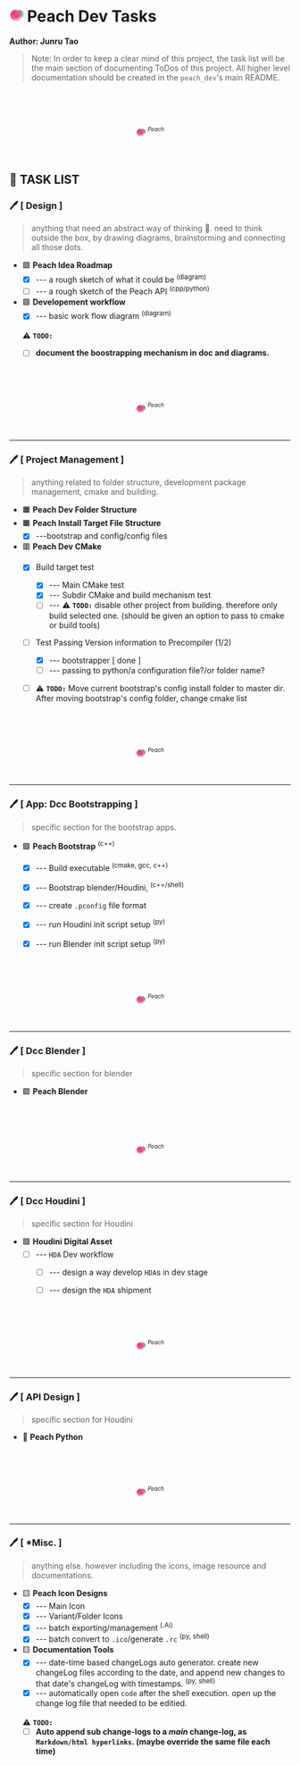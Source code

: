# ![icon](icons/25w/icon_peach_x25.png) Peach Dev Tasks

**Author: Junru Tao** <br>
> Note: In order to keep a clear mind of this project, the task list will be the main section of documenting ToDos of this project. All higher level documentation should be created in the `peach_dev`'s main README. 




<br>
<br>
<br>
<p align=middle> <img src="icons/25w/icon_peach_x25.png" width="17"></img> <sup><sup><i>Peach</i></sup></sup></p>
<br>

## :pencil: TASK LIST
### :pen: [ Design ]
> anything that need an abstract way of thinking :brain:. need to think outside the box, by drawing diagrams, brainstorming and connecting all those dots. 

- :purple_square: **Peach Idea Roadmap**
    - [x] --- a rough sketch of what it could be <sup>(diagram)</sup>
    - [ ] --- a rough sketch of the Peach API <sup>(cpp/python)</sup>

- :purple_square: **Developement workflow**
    - [x] --- basic work flow diagram <sup>(diagram)</sup>
    
    <br> :warning: __`TODO:`__
    - [ ] **document the boostrapping mechanism in doc and diagrams.**





<br>
<br>
<br>
<p align=middle> <img src="icons/25w/icon_peach_x25.png" width="17"></img> <sup><sup><i>Peach</i></sup></sup></p>
<br>

----------------------------------------------------------------------------------
### :pen: [ Project Management ]
> anything related to folder structure, development package management, cmake and building.

- :orange_square: **Peach Dev Folder Structure**
- :orange_square: **Peach Install Target File Structure**
    - [x] ---bootstrap and config/config files
- :red_square: **Peach Dev CMake**
    - [x] Build target test
        - [x] --- Main CMake test
        - [x] --- Subdir CMake and build mechanism test
        - [ ] --- :warning: __`TODO:`__ disable other project from building. therefore only build selected one. (should be given an option to pass to cmake or build tools)
    - [ ] Test Passing Version information to Precompiler (1/2)
        - [x] --- bootstrapper [ done ]
        - [ ] --- passing to python/a configuration file?/or folder name?    

    - [ ] :warning: __`TODO:`__ Move current bootstrap's config install folder to master dir. After moving bootstrap's config folder, change cmake list





<br>
<br>
<br>
<p align=middle> <img src="icons/25w/icon_peach_x25.png" width="17"></img> <sup><sup><i>Peach</i></sup></sup></p>
<br>

----------------------------------------------------------------------------------
### :pen: [ App: Dcc Bootstrapping ]
> specific section for the bootstrap apps.

- :green_square: **Peach Bootstrap** <sup>(c++)</sup>
    - [x] --- Build executable <sup>(cmake, gcc, c++)</sup>
    - [x] --- Bootstrap blender/Houdini, <sup>(c++/shell)</sup>
    - [x] --- create `.pconfig` file format
    - [x] --- run Houdini init script setup <sup>(py)</sup>
    - [x] --- run Blender init script setup <sup>(py)</sup>





<br>
<br>
<br>
<p align=middle> <img src="icons/25w/icon_peach_x25.png" width="17"></img> <sup><sup><i>Peach</i></sup></sup></p>
<br>

----------------------------------------------------------------------------------
### :pen: [ Dcc Blender ]
> specific section for blender

- :green_square: **Peach Blender**





<br>
<br>
<br>
<p align=middle> <img src="icons/25w/icon_peach_x25.png" width="17"></img> <sup><sup><i>Peach</i></sup></sup></p>
<br>

----------------------------------------------------------------------------------
### :pen: [ Dcc Houdini ]
> specific section for Houdini

- :green_square: **Houdini Digital Asset**
    - [ ] --- `HDA` Dev workflow
        - [ ] --- design a way develop `HDA`s in dev stage
        - [ ] --- design the `HDA` shipment






<br>
<br>
<br>
<p align=middle> <img src="icons/25w/icon_peach_x25.png" width="17"></img> <sup><sup><i>Peach</i></sup></sup></p>
<br>

----------------------------------------------------------------------------------
### :pen: [ API Design ]
> specific section for Houdini

- :red_circle: **Peach Python**





<br>
<br>
<br>
<p align=middle> <img src="icons/25w/icon_peach_x25.png" width="17"></img> <sup><sup><i>Peach</i></sup></sup></p>
<br>

----------------------------------------------------------------------------------
### :pen: [ *Misc. ]
> anything else. however including the icons, image resource and documentations.

- :yellow_square: **Peach Icon Designs**
    - [x] --- Main Icon
    - [x] --- Variant/Folder Icons
    - [x] --- batch exporting/management <sup>(.Ai)</sup>
    - [x] --- batch convert to `.ico`/generate `.rc` <sup>(py, shell)</sup>

- :yellow_square: **Documentation Tools**
    - [x] --- date-time based changeLogs auto generator. create new changeLog files according to the date, and append new changes to that date's changeLog with timestamps. <sup>(py, shell)</sup>
    - [x] --- automatically open `code` after the shell execution. open up the change log file that needed to be editied.
    
    <br> :warning: __`TODO:`__
    - [ ] **Auto append sub change-logs to a _main_ change-log, as `Markdown/html hyperlinks`.
    (maybe override the same file each time)**